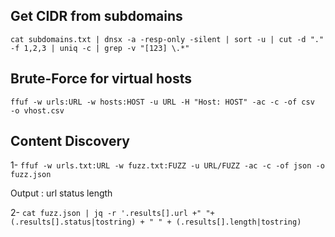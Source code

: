 ## Get CIDR from subdomains
```cat subdomains.txt | dnsx -a -resp-only -silent | sort -u | cut -d "." -f 1,2,3 | uniq -c | grep -v "[123] \.*"```

## Brute-Force for virtual hosts
```ffuf -w urls:URL -w hosts:HOST -u URL -H "Host: HOST" -ac -c -of csv  -o vhost.csv```

## Content Discovery
1- ```ffuf -w urls.txt:URL -w fuzz.txt:FUZZ -u URL/FUZZ -ac -c -of json -o fuzz.json```

Output : url     status        length

2- ```cat fuzz.json | jq -r '.results[].url +" "+ (.results[].status|tostring) + " " + (.results[].length|tostring)```
